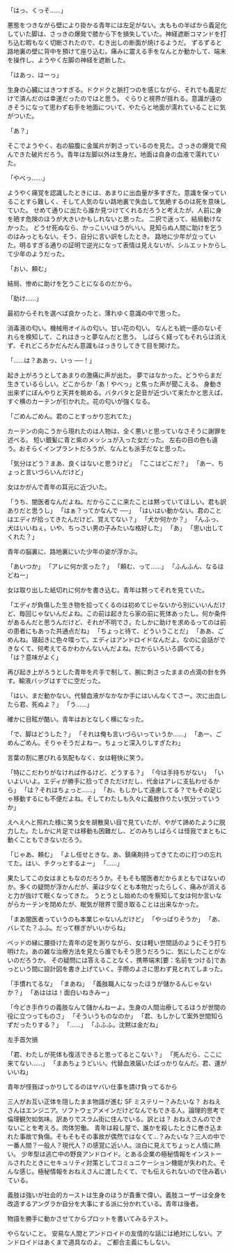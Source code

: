 「はっ、くっそ……」

悪態をつきながら壁により掛かる青年には左足がない。太ももの半ばから義足化していた脚は、さっきの爆発で膝から下を損失していた。神経遮断コマンドを打ち込む暇もなく切断されたので、むき出しの断面が焼けるようだ。
ずるずると路地裏の壁に背中を預けて座り込む。痛みに震える手をなんとか動かして、端末を操作し、ようやく左脚の神経を遮断した。

「はあっ、はーっ」

生身の心臓にはきつすぎる。ドクドクと脈打つのを感じながら、それでも義足だけで済んだのは幸運だったのではと思う。
ぐらりと視界が揺れる。意識が遠のきそうになって思わず右手を地面について、やたらと地面が濡れていることに気がついた。

「あ？」

そこでようやく、右の脇腹に金属片が刺さっているのを見た。さっきの爆発で飛んできた破片だろう。青年は左脚以外は生身だ。地面は自身の血液で濡れていた。

「やべっ……」

ようやく痛覚を認識したときには、あまりに出血量が多すぎた。意識を保っていることすら難しく、そして人気のない路地裏で失血して気絶するのは死を意味していた。
せめて通りに出たら誰か見つけてくれるだろうと考えたが、人前に身を晒す危険のほうが大きいかもしれないと思った。
二択で迷って、結局動けなかった。
どうせ死ぬなら、かっこいいほうがいい。見知らぬ人間に助けを乞うのはみっともない。そう、自分に言い訳をしたとき。
路地に少年が立っていた。明るすぎる通りの証明で逆光になって表情は見えないが、シルエットからして少年のようだった。

「おい、頼む」

結局、惨めに助けを乞うことになるのだから。

「助け……」

最初からそれを選べば良かったと、薄れゆく意識の中で思った。

消毒液の匂い。機械用オイルの匂い。甘い花の匂い。
なんとも統一感のないそれらを検知して、これはきっと夢なんだと思う。
しばらく経ってもそれらは消えず、それどころかだんだん意識もはっきりしてきて目を開けた。

「……は？ああっ、いっ ──！」

起き上がろうとしてあまりの激痛に声が出た。
夢ではなかった。どうやらまだ生きているらしい。どこからか「あ！やべっ」と焦った声が聞こえる。
身動き出来ずにぼんやりと天井を眺める。バタバタと足音が近づいて来たかと思えば、すぐ横のカーテンが引かれた。花の匂いが強くなる。

「ごめんごめん。君のことすっかり忘れてた」

カーテンの向こうから現れたのは人物は、全く悪いと思っていなさそうに謝罪を述べる。
短い銀髪に青と紫のメッシュが入った女だった。
左右の目の色も違う。おそらくインプラントだろうが、なんとも派手だなと思った。

「気分はどう？まあ、良くはないと思うけど」
「ここはどこだ？」
「あー、ちょっと言いづらいんだけど」

女はかがんで青年の耳元に近づいた。

「うち、闇医者なんだよね。だからここに来たことは黙っていてほしい。君も訳ありだと思うし」
「はぁ？ってかなんで ──」
「はいはい動かない。君のことはエディが拾ってきたんだけど、覚えてない？」
「犬か何かか？」
「んふっ、犬はいいねぇ。いや、ちっさい男の子みたいな格好した」
「あ」
「思い出してくれた？」

青年の脳裏に、路地裏にいた少年の姿が浮かぶ。

「あいつか」
「アレに何か言った？」
「頼む、って……」
「ふんふん、なるほどねー」

女は取り出した紙切れに何かを書き込む。青年は黙ってそれを見ていた。

「エディが負傷した生き物を拾ってくるのは初めてじゃないから別にいいんだけど、毎回じゃないんだよね。この前は起きたら家の前に死体あったし。何か条件があるんだと思うんだけど、それが不明でさ。たしかに助けを求めるってのは前の患者にもあった共通点だね」
「ちょっと待て、どういうことだ」
「ああ、ごめんね。寝起きに色々喋って。エディはアンドロイドなんだよ。なのに会話ができなくて、何考えてるかわかんないんだよね。だからいろいろ調べてる」
「は？意味がよく」

再び起き上がろうとした青年を片手で制して、腕に刺さったままの点滴の針を外す。輸液バッグはすでに空だった。

「はい、まだ動かない。代替血液がなかなか手にはいんなくてさー。次に出血したら君、死ぬよ？」
「う……」

確かに目眩が酷い。青年はおとなしく横になった。

「で、脚はどうした？」
「それは俺も言いづらいっていうか……」
「あー、ごめんごめん。そりゃそうだよねー。ちょっと深入りしすぎたわ」

言葉の割に悪びれる気配もなく、女は軽快に笑う。

「特にこだわりがなければ作るけど、どうする？」
「今は手持ちがない」
「いいよいいよ。エディが勝手に拾ってきただけだし、代金はアレに支払わせるから」
「は？それはちょっと……」
「お、もしかして遠慮してる？でもその足じゃ移動するにも不便だよね。そしてわたしも久々に義肢作りたい気分っていうか」

えへえへと照れた様に笑う女を胡散臭い目で見ていたが、やがて諦めたように脱力した。たしかに片足では移動も困難だし、どのみちしばらくは怪我でまともに動くこともできないだろう。

「じゃあ、頼む」
「よし任せときな。あ、鎮痛剤持ってきてたのに打つの忘れてた。はい、チクっとするよー」
「……」

果たしてこの女はまともなのだろうか。そもそも闇医者だからまともではないのか。多くの疑問が浮かんだが、薬は少なくとも本物だったらしく、痛みが消えると力が抜けて眠くなってきた。
うとうとし始めたのを察知して女は何か言いながらカーテンを閉めたが、眠気が限界で聞き取ることは出来なかった。

「まあ闇医者っていうのも本業じゃないんだけど」
「やっぱりそうか」
「あ、バレてた？ふふ。だって稼ぎがいいからね」

ベッドの縁に腰掛けた青年の足を測りながら、女は軽い世間話のようにそう打ち明けた。あの雑な治療方法を見たら誰でもそう思うだろうに、気にしたことがないのだろうか。
その疑問には答えることなく、携帯端末[要：名前をつける]であっという間に設計図を書き上げていく。手際のよさに思わず見とれてしまった。

「手慣れてるな」
「まあね」
「義肢職人になったほうが儲かるんじゃないか？」
「あははは！面白いねきみー」

「今どき手作りの義肢なんて儲かんねーよ。生身の人間治療してるほうが世間の役に立つってものさ」
「そういうものなのか」
「君、もしかして案外世間知らずだったりする？」
「……」
「ふふふ。沈黙は金だね」

左手首欠損

「君、わたしが死体も復活できると思ってるとこない？」
「死んだら、ここに来てない……」
「まあちょうどいい。代替血液届いたばっかりなんだ。君、運がいいね」

青年が怪我ばっかりしてるのはヤバい仕事を請け負ってるから

三人がお互い正体を隠したまま物語が進む SF ミステリー？みたいな？
おねえさんはエンジニア。ソフトウェアメインだけどなんでもできる人。論理的思考で倫理観欠如気味。訳ありでスラム街に住んでいる。訳とは？
おねえさんのできないことを考えろ。肉体労働。
青年は殺し屋で、誰かを殺したときに巻き込まれた事故で負傷。そもそもその事故が偶然ではなくて…？みたいな？三人の中で一番人間？一般人？現代人？の感覚に近い人。淡白に見えてちょっと人情に熱い。
少年型は逃亡中の野良アンドロイド。とある企業の極秘情報をインストールされたときにセキュリティ対策としてコミュニケーション機能が失われた。そんな感じ。極秘情報をおねえさんに渡したくて、でも伝えられないので住み着いている。

義肢は強いが社会的カーストは生身のほうが貴重で偉い。義肢ユーザーは全身を改造するアングラか自分を大事にする派に分かれている。青年は後者。

物語を勝手に動かさせてからプロットを書いてみるテスト。

やらないこと。
安易な人間とアンドロイドの友情的な話には絶対にしない。アンドロイドはあくまで道具なのよ。
ご都合主義にもしない。
